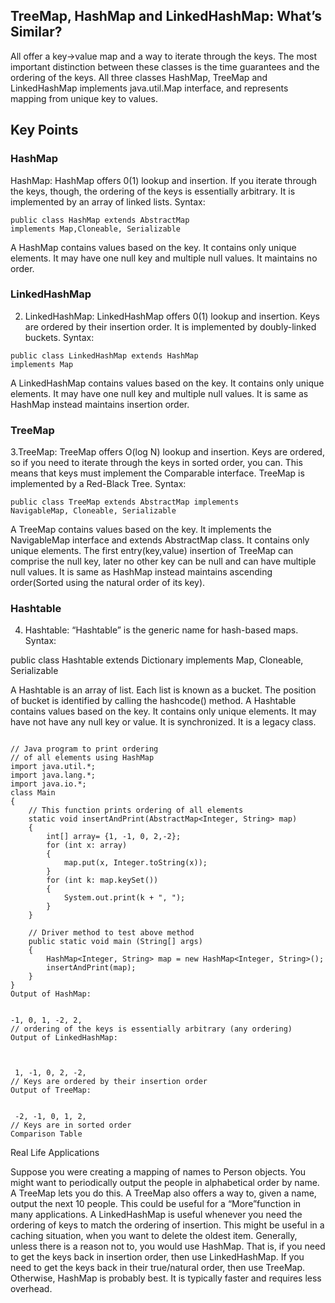 ## TreeMap, HashMap and LinkedHashMap: What’s Similar?
 

All offer a key->value map and a way to iterate through the keys. The most important distinction between these classes is the time guarantees and the ordering of the keys.
All three classes HashMap, TreeMap and LinkedHashMap implements java.util.Map interface, and represents mapping from unique key to values.
 
## Key Points
 
### HashMap
HashMap: HashMap offers 0(1) lookup and insertion. If you iterate through the keys, though, the ordering of the keys is essentially arbitrary. It is implemented by an array of linked lists. 
Syntax: 
``` 
public class HashMap extends AbstractMap 
implements Map,Cloneable, Serializable
```
 


A HashMap contains values based on the key.
It contains only unique elements.
It may have one null key and multiple null values.
It maintains no order.

### LinkedHashMap
2. LinkedHashMap: LinkedHashMap offers 0(1) lookup and insertion. Keys are ordered by their insertion order. It is implemented by doubly-linked buckets. 
Syntax: 
 
```
public class LinkedHashMap extends HashMap 
implements Map
``` 

A LinkedHashMap contains values based on the key.
It contains only unique elements.
It may have one null key and multiple null values.
It is same as HashMap instead maintains insertion order.

### TreeMap
3.TreeMap: TreeMap offers O(log N) lookup and insertion. Keys are ordered, so if you need to iterate through the keys in sorted order, you can. This means that keys must implement the Comparable interface. TreeMap is implemented by a Red-Black Tree. 
Syntax: 
 
```
public class TreeMap extends AbstractMap implements
NavigableMap, Cloneable, Serializable
``` 

A TreeMap contains values based on the key. It implements the NavigableMap interface and extends AbstractMap class.
It contains only unique elements.
The first entry(key,value) insertion of TreeMap can comprise the null key, later no other key can be null and can have multiple null values.
It is same as HashMap instead maintains ascending order(Sorted using the natural order of its key).

### Hashtable
4. Hashtable: “Hashtable” is the generic name for hash-based maps. 
Syntax: 

public class Hashtable extends Dictionary implements
Map, Cloneable, Serializable
 

A Hashtable is an array of list. Each list is known as a bucket. The position of bucket is identified by calling the hashcode() method. A Hashtable contains values based on the key.
It contains only unique elements.
It may have not have any null key or value.
It is synchronized.
It is a legacy class.
 
```

// Java program to print ordering 
// of all elements using HashMap
import java.util.*;
import java.lang.*;
import java.io.*;
class Main
{
    // This function prints ordering of all elements
    static void insertAndPrint(AbstractMap<Integer, String> map)
    { 
        int[] array= {1, -1, 0, 2,-2};
        for (int x: array) 
        { 
            map.put(x, Integer.toString(x)); 
        } 
        for (int k: map.keySet())
        {
            System.out.print(k + ", "); 
        }
    } 
 
    // Driver method to test above method
    public static void main (String[] args)
    {
        HashMap<Integer, String> map = new HashMap<Integer, String>();
        insertAndPrint(map);
    }
}
Output of HashMap: 
 

-1, 0, 1, -2, 2,     
// ordering of the keys is essentially arbitrary (any ordering)
Output of LinkedHashMap: 
 


 1, -1, 0, 2, -2,     
// Keys are ordered by their insertion order
Output of TreeMap: 
 

 -2, -1, 0, 1, 2,   
// Keys are in sorted order
Comparison Table
``` 



 

Real Life Applications

Suppose you were creating a mapping of names to Person objects. You might want to periodically output the people in alphabetical order by name. A TreeMap lets you do this.
A TreeMap also offers a way to, given a name, output the next 10 people. This could be useful for a “More”function in many applications.
A LinkedHashMap is useful whenever you need the ordering of keys to match the ordering of insertion. This might be useful in a caching situation, when you want to delete the oldest item.
Generally, unless there is a reason not to, you would use HashMap. That is, if you need to get the keys back in insertion order, then use LinkedHashMap. If you need to get the keys back in their true/natural order, then use TreeMap. Otherwise, HashMap is probably best. It is typically faster and requires less overhead.